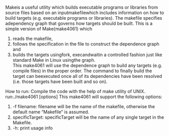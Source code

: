 Makeis a useful utility which builds executable programs or libraries from source files based on an inputmakefilewhich includes information on how to build targets (e.g.  executable programs or libraries).  The makefile specifies adependency graph that governs how targets should be built. 
This is a simple version of Make(make4061) which 
1) reads the makefile, 
2) follows the specification in the file to construct the dependence graph and
3) builds the targets usingfork, execandwaitin a controlled fashion just like standard Make in Linux usingthe graph.  
This make4061 will use the dependence graph to build any targets (e.g.  compile files) in the proper order.  The command to finally build the target can beexecuted once all of its dependencies have been resolved (i.e. those targets have been built and so on).

How to run:
Compile the code with the help of make utility of UNIX. 
run:./make4061 [options]
This make4061 will support the following options:
1.  -f filename: filename will be the name of the makefile, otherwise the default name “Makefile” is assumed.
2.  specificTarget: specificTarget will be the name of any single target in the Makefile.
3.  -h: print usage info